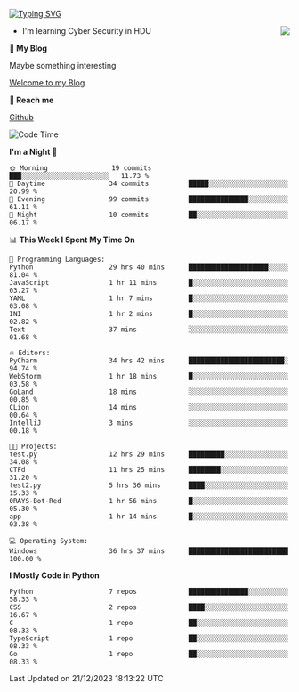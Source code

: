 [![Typing SVG](https://readme-typing-svg.herokuapp.com?font=Fira+Code&pause=1000&random=false&width=450&height=60&lines=Hello+%F0%9F%91%8B%F0%9F%8F%BB;I'm+JBNRZ)](https://git.io/typing-svg)

<a href="#">
  <img align="right" src="https://github-readme-stats.vercel.app/api?username=JBNRZ&show_icons=true&bg_color=15,f2f7fd,E0EAFC" />
</a>

- I'm learning Cyber Security in HDU

 **🌱 My Blog**

Maybe something interesting

[Welcome to my Blog](https://jbnrz.com.cn/)

 **💬 Reach me** 

[Github](https://github.com/JBNRZ)


<!--START_SECTION:waka-->
![Code Time](http://img.shields.io/badge/Code%20Time-213%20hrs%2037%20mins-blue)

**I'm a Night 🦉** 

```text
🌞 Morning                19 commits          ███░░░░░░░░░░░░░░░░░░░░░░   11.73 % 
🌆 Daytime                34 commits          █████░░░░░░░░░░░░░░░░░░░░   20.99 % 
🌃 Evening                99 commits          ███████████████░░░░░░░░░░   61.11 % 
🌙 Night                  10 commits          ██░░░░░░░░░░░░░░░░░░░░░░░   06.17 % 
```


📊 **This Week I Spent My Time On** 

```text
💬 Programming Languages: 
Python                   29 hrs 40 mins      ████████████████████░░░░░   81.04 % 
JavaScript               1 hr 11 mins        █░░░░░░░░░░░░░░░░░░░░░░░░   03.27 % 
YAML                     1 hr 7 mins         █░░░░░░░░░░░░░░░░░░░░░░░░   03.08 % 
INI                      1 hr 2 mins         █░░░░░░░░░░░░░░░░░░░░░░░░   02.82 % 
Text                     37 mins             ░░░░░░░░░░░░░░░░░░░░░░░░░   01.68 % 

🔥 Editors: 
PyCharm                  34 hrs 42 mins      ████████████████████████░   94.74 % 
WebStorm                 1 hr 18 mins        █░░░░░░░░░░░░░░░░░░░░░░░░   03.58 % 
GoLand                   18 mins             ░░░░░░░░░░░░░░░░░░░░░░░░░   00.85 % 
CLion                    14 mins             ░░░░░░░░░░░░░░░░░░░░░░░░░   00.64 % 
IntelliJ                 3 mins              ░░░░░░░░░░░░░░░░░░░░░░░░░   00.18 % 

🐱‍💻 Projects: 
test.py                  12 hrs 29 mins      █████████░░░░░░░░░░░░░░░░   34.08 % 
CTFd                     11 hrs 25 mins      ████████░░░░░░░░░░░░░░░░░   31.20 % 
test2.py                 5 hrs 36 mins       ████░░░░░░░░░░░░░░░░░░░░░   15.33 % 
0RAYS-Bot-Red            1 hr 56 mins        █░░░░░░░░░░░░░░░░░░░░░░░░   05.30 % 
app                      1 hr 14 mins        █░░░░░░░░░░░░░░░░░░░░░░░░   03.38 % 

💻 Operating System: 
Windows                  36 hrs 37 mins      █████████████████████████   100.00 % 
```

**I Mostly Code in Python** 

```text
Python                   7 repos             ███████████████░░░░░░░░░░   58.33 % 
CSS                      2 repos             ████░░░░░░░░░░░░░░░░░░░░░   16.67 % 
C                        1 repo              ██░░░░░░░░░░░░░░░░░░░░░░░   08.33 % 
TypeScript               1 repo              ██░░░░░░░░░░░░░░░░░░░░░░░   08.33 % 
Go                       1 repo              ██░░░░░░░░░░░░░░░░░░░░░░░   08.33 % 
```




 Last Updated on 21/12/2023 18:13:22 UTC
<!--END_SECTION:waka-->
